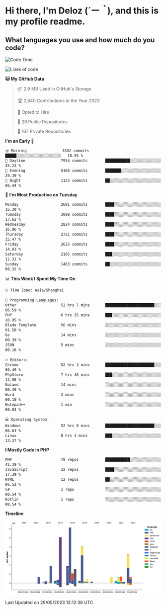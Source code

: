 # **Hi there, I'm Deloz (*´ー｀*), and this is my profile readme.**

## **What languages you use and how much do you code?**

<!--START_SECTION:waka-->
![Code Time](http://img.shields.io/badge/Code%20Time-1%2C562%20hrs%2042%20mins-blue)

![Lines of code](https://img.shields.io/badge/From%20Hello%20World%20I%27ve%20Written-30.7%20million%20lines%20of%20code-blue)

**🐱 My GitHub Data** 

> 📦 2.9 MB Used in GitHub's Storage 
 > 
> 🏆 2,640 Contributions in the Year 2023
 > 
> 💼 Opted to Hire
 > 
> 📜 29 Public Repositories 
 > 
> 🔑 167 Private Repositories 
 > 
**I'm an Early 🐤** 

```text
🌞 Morning                3332 commits        █████░░░░░░░░░░░░░░░░░░░░   18.95 % 
🌆 Daytime                7954 commits        ███████████░░░░░░░░░░░░░░   45.23 % 
🌃 Evening                5168 commits        ███████░░░░░░░░░░░░░░░░░░   29.39 % 
🌙 Night                  1133 commits        ██░░░░░░░░░░░░░░░░░░░░░░░   06.44 % 
```
📅 **I'm Most Productive on Tuesday** 

```text
Monday                   2691 commits        ████░░░░░░░░░░░░░░░░░░░░░   15.30 % 
Tuesday                  3098 commits        ████░░░░░░░░░░░░░░░░░░░░░   17.62 % 
Wednesday                2824 commits        ████░░░░░░░░░░░░░░░░░░░░░   16.06 % 
Thursday                 2721 commits        ████░░░░░░░░░░░░░░░░░░░░░   15.47 % 
Friday                   2625 commits        ████░░░░░░░░░░░░░░░░░░░░░   14.93 % 
Saturday                 2165 commits        ███░░░░░░░░░░░░░░░░░░░░░░   12.31 % 
Sunday                   1463 commits        ██░░░░░░░░░░░░░░░░░░░░░░░   08.32 % 
```


📊 **This Week I Spent My Time On** 

```text
🕑︎ Time Zone: Asia/Shanghai

💬 Programming Languages: 
Other                    52 hrs 7 mins       ██████████████████████░░░   86.59 % 
PHP                      6 hrs 35 mins       ███░░░░░░░░░░░░░░░░░░░░░░   10.95 % 
Blade Template           56 mins             ░░░░░░░░░░░░░░░░░░░░░░░░░   01.58 % 
Go                       14 mins             ░░░░░░░░░░░░░░░░░░░░░░░░░   00.39 % 
JSON                     5 mins              ░░░░░░░░░░░░░░░░░░░░░░░░░   00.16 % 

🔥 Editors: 
Chrome                   52 hrs 3 mins       ██████████████████████░░░   86.49 % 
PhpStorm                 7 hrs 48 mins       ███░░░░░░░░░░░░░░░░░░░░░░   12.98 % 
GoLand                   14 mins             ░░░░░░░░░░░░░░░░░░░░░░░░░   00.39 % 
Word                     3 mins              ░░░░░░░░░░░░░░░░░░░░░░░░░   00.10 % 
Notepad++                1 min               ░░░░░░░░░░░░░░░░░░░░░░░░░   00.04 % 

💻 Operating System: 
Windows                  52 hrs 8 mins       ██████████████████████░░░   86.63 % 
Linux                    8 hrs 3 mins        ███░░░░░░░░░░░░░░░░░░░░░░   13.37 % 
```

**I Mostly Code in PHP** 

```text
PHP                      78 repos            ███████████░░░░░░░░░░░░░░   42.39 % 
JavaScript               32 repos            ████░░░░░░░░░░░░░░░░░░░░░   17.39 % 
HTML                     12 repos            ██░░░░░░░░░░░░░░░░░░░░░░░   06.52 % 
C#                       1 repo              ░░░░░░░░░░░░░░░░░░░░░░░░░   00.54 % 
Kotlin                   1 repo              ░░░░░░░░░░░░░░░░░░░░░░░░░   00.54 % 
```



**Timeline**

![Lines of Code chart](https://raw.githubusercontent.com/deloz/deloz/main/assets/bar_graph.png)


 Last Updated on 29/05/2023 13:12:38 UTC
<!--END_SECTION:waka-->
